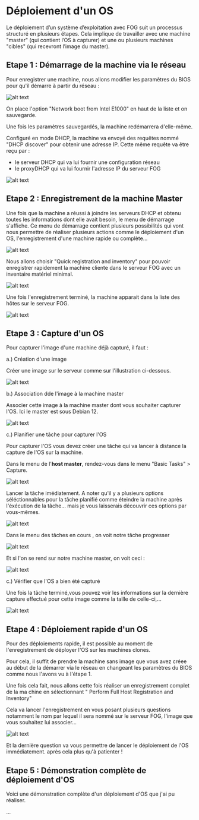 # Déploiement d'un OS

Le déploiement d’un système d’exploitation avec FOG suit un processus structuré en plusieurs étapes. Cela implique de travailler avec une machine "master" (qui contient l’OS à capturer) et une ou plusieurs machines "cibles" (qui recevront l’image du master). 


## Etape 1 : Démarrage de la machine via le réseau 

Pour enregistrer une machine, nous allons  modifier les paramètres du BIOS pour qu'il démarre à partir du réseau : 

![alt text](img/2_deploiement_OS/config_bios.png)

On place l'option "Network boot from Intel E1000" en haut de la liste et on sauvegarde.

Une fois les paramètres sauvegardés, la machine redémarrera d'elle-même. 

Configuré en mode DHCP, la machine va envoyé des requêtes nommé "DHCP discover" pour obtenir une adresse IP. Cette même requête va être reçu par :
- le serveur DHCP qui va lui fournir une configuration réseau
- le proxyDHCP qui va lui fournir l'adresse IP du serveur FOG

![alt text](img/2_deploiement_OS/dhcp_attribution.png)

## Etape 2 : Enregistrement de la machine Master

Une fois que la machine a réussi à joindre les serveurs DHCP et obtenu toutes les informations dont elle avait besoin, le menu de démarrage s'affiche. Ce menu de démarrage contient plusieurs possibilités qui vont nous permettre de réaliser plusieurs actions comme le déploiement d'un OS, l'enregistrement d'une machine rapide ou complète...

![alt text](img/2_deploiement_OS/menu_demarrage.png)

Nous allons choisir "Quick registration and inventory" pour pouvoir enregistrer rapidement la machine cliente dans le serveur FOG avec un inventaire matériel minimal. 

![alt text](img/2_deploiement_OS/enregistrement_rapide.png)

Une fois l'enregistrement terminé, la machine apparait dans la liste des hôtes sur le serveur FOG.

![alt text](img/2_deploiement_OS/host.png)

## Etape 3 : Capture d'un OS

Pour capturer l'image d'une machine déjà capturé, il faut :

a.) Création d'une image

Créer une image sur le serveur comme sur l'illustration ci-dessous.

![alt text](img/2_deploiement_OS/creation_image.png)

b.) Association dde l'image à la machine master

Associer cette image à la machine master dont vous souhaiter capturer l'OS. Ici le master est sous Debian 12.

![alt text](img/2_deploiement_OS/association_image.png)

c.) Planifier une tâche pour capturer l'OS

Pour capturer l'OS vous devez créer une tâche qui va lancer à distance la capture de l'OS sur la machine. 

Dans le menu de l'**host master**, rendez-vous dans le menu "Basic Tasks" > Capture. 

![alt text](img/2_deploiement_OS/Capture_imge.png)

Lancer la tâche imédiatement. A noter qu'il y a plusieurs options séléctionnables pour la tâche planifié comme éteindre la machine après l'éxécution de la tâche... mais je vous laisserais découvrir ces options par vous-mêmes.

![alt text](img/2_deploiement_OS/task_scheduled.png)

Dans le menu des tâches en cours , on voit notre tâche progresser 

![alt text](img/2_deploiement_OS/progression_tâche.png)

Et si l'on se rend sur notre machine master, on voit ceci : 

![alt text](img/2_deploiement_OS/master_progression_capture.png)

c.) Vérifier que l'OS a bien été capturé

Une fois la tâche terminé,vous pouvez voir les informations sur la dernière capture effectué pour cette image comme la taille de celle-ci,...

![alt text](img/2_deploiement_OS/etat_image_capture.png)

## Etape 4 : Déploiement rapide d'un OS

Pour des déploiements rapide, il est possible au moment de l'enregistrement de déployer l'OS sur les machines clones.

Pour cela, il suffit de prendre la machine sans image que vous avez créee au début de la démarrer via le réseau en changeant les paramètres du BIOS comme nous l'avons vu à l'étape 1. 

Une fois cela fait, nous allons cette fois réaliser un enregistrement complet de la ma chine en sélectionnant " Perform Full Host Registration and Inventory"

Cela va lancer l'enregistrement en vous posant plusieurs questions notamment le nom par lequel il sera nommé sur le serveur FOG, l'image que vous souhaitez lui associer...

![alt text](img/2_deploiement_OS/enregistrement_full.png)

Et la dernière question va vous permettre de lancer le déploiement de l'OS immédiatement. après cela plus qu'à patienter ! 


## Etape 5 : Démonstration complète de déploiement d'OS

Voici une démonstration complète d'un déploiement d'OS que j'ai pu réaliser.

...











